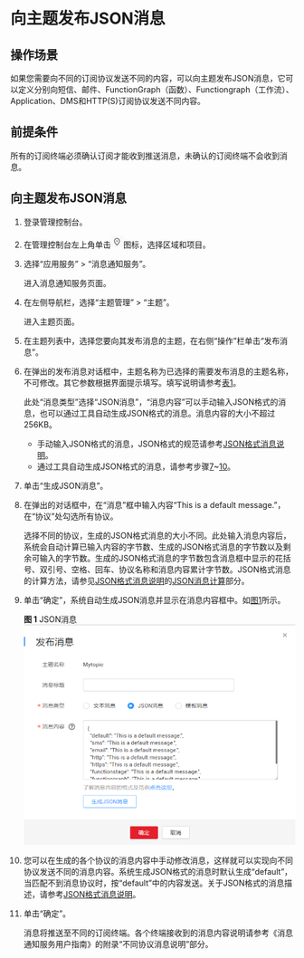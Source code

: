 # 向主题发布JSON消息<a name="ZH-CN_TOPIC_0044170767"></a>

## 操作场景<a name="section3152890014563"></a>

如果您需要向不同的订阅协议发送不同的内容，可以向主题发布JSON消息，它可以定义分别向短信、邮件、FunctionGraph（函数）、Functiongraph（工作流）、Application、DMS和HTTP\(S\)订阅协议发送不同内容。

## 前提条件<a name="section96171713434"></a>

所有的订阅终端必须确认订阅才能收到推送消息，未确认的订阅终端不会收到消息。

## 向主题发布JSON消息<a name="section48379737125756"></a>

1.  登录管理控制台。
2.  在管理控制台左上角单击![](figures/icon-region.png)图标，选择区域和项目。
3.  选择“应用服务” \> “消息通知服务”。

    进入消息通知服务页面。

4.  在左侧导航栏，选择“主题管理” \> “主题”。

    进入主题页面。

5.  在主题列表中，选择您要向其发布消息的主题，在右侧“操作”栏单击“发布消息”。
6.  在弹出的发布消息对话框中，主题名称为已选择的需要发布消息的主题名称，不可修改。其它参数根据界面提示填写。填写说明请参考[表1](向主题发布文本消息.md#table616755201736)。

    此处“消息类型”选择“JSON消息”，“消息内容”可以手动输入JSON格式的消息，也可以通过工具自动生成JSON格式的消息。消息内容的大小不超过256KB。

    -   手动输入JSON格式的消息，JSON格式的规范请参考[JSON格式消息说明](JSON格式消息说明.md)。
    -   通过工具自动生成JSON格式的消息，请参考步骤[7](#li59465700211512)\~[10](#li3542952114596)。

7.  <a name="li59465700211512"></a>单击“生成JSON消息”。
8.  在弹出的对话框中，在“消息”框中输入内容“This is a default message.”，在“协议”处勾选所有协议。

    选择不同的协议，生成的JSON格式消息的大小不同。此处输入消息内容后，系统会自动计算已输入内容的字节数、生成的JSON格式消息的字节数以及剩余可输入的字节数。生成的JSON格式消息的字节数包含消息框中显示的花括号、双引号、空格、回车、协议名称和消息内容累计字节数。JSON格式消息的计算方法，请参见[JSON格式消息说明](JSON格式消息说明.md)的[JSON消息计算](JSON格式消息说明.md#section11977745123756)部分。

9.  单击“确定”，系统自动生成JSON消息并显示在消息内容框中。如[图1](#fig121037817209)所示。

    **图 1**  JSON消息<a name="fig121037817209"></a>  
    ![](figures/JSON消息.png "JSON消息")

10. <a name="li3542952114596"></a>您可以在生成的各个协议的消息内容中手动修改消息，这样就可以实现向不同协议发送不同的消息内容。系统生成JSON格式的消息时默认生成“default”，当匹配不到消息协议时，按“default”中的内容发送。关于JSON格式的消息描述，请参考[JSON格式消息说明](JSON格式消息说明.md)。
11. 单击“确定”。

    消息将推送至不同的订阅终端。各个终端接收到的消息内容说明请参考《消息通知服务用户指南》的附录“不同协议消息说明”部分。



